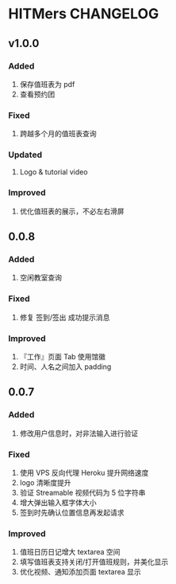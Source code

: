 # HITMers CHANGELOG

## v1.0.0

### Added

1. 保存值班表为 pdf
2. 查看预约团

### Fixed

1. 跨越多个月的值班表查询

### Updated

1. Logo & tutorial video

### Improved

1. 优化值班表的展示，不必左右滑屏

## 0.0.8

### Added

1. 空闲教室查询

### Fixed

1. 修复 签到/签出 成功提示消息

### Improved

1. 『工作』页面 Tab 使用馆徽
2. 时间、人名之间加入 padding

## 0.0.7

### Added

1. 修改用户信息时，对非法输入进行验证

### Fixed

1. 使用 VPS 反向代理 Heroku 提升网络速度
2. logo 清晰度提升
3. 验证 Streamable 视频代码为 5 位字符串
4. 增大弹出输入框字体大小
5. 签到时先确认位置信息再发起请求

### Improved

1. 值班日历日记增大 textarea 空间
2. 填写值班表支持关闭/打开值班规则，并美化显示
3. 优化视频、通知添加页面 textarea 显示